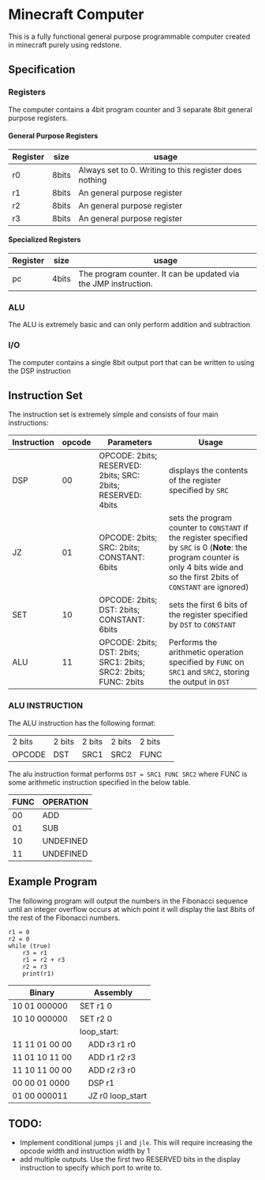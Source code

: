 # Minecraft Computer
This is a fully functional general purpose programmable computer created in minecraft purely using redstone.

## Specification

### Registers
The computer contains a 4bit program counter and 3 separate 8bit general purpose registers.

#### General Purpose Registers
| Register | size | usage |
| - | - | - |
| r0 | 8bits | Always set to 0. Writing to this register does nothing |
| r1 | 8bits | An general purpose register |
| r2 | 8bits | An general purpose register |
| r3 | 8bits | An general purpose register |

#### Specialized Registers
| Register | size | usage |
| - | - | - |
| pc | 4bits | The program counter. It can be updated via the JMP instruction. |

### ALU
The ALU is extremely basic and can only perform addition and subtraction

### I/O
The computer contains a single 8bit output port that can be written to using the DSP instruction

## Instruction Set
The instruction set is extremely simple and consists of four main instructions:

Instruction | opcode | Parameters | Usage
--- | --- | --- | ---
DSP | 00 | OPCODE: 2bits; RESERVED: 2bits; SRC: 2bits; RESERVED: 4bits | displays the contents of the register specified by `SRC`
JZ | 01 | OPCODE: 2bits; SRC: 2bits; CONSTANT: 6bits | sets the program counter to `CONSTANT` if the register specified by `SRC` is 0 (**Note**: the program counter is only 4 bits wide and so the first 2bits of `CONSTANT` are ignored) 
SET | 10 | OPCODE: 2bits; DST: 2bits; CONSTANT: 6bits | sets the first 6 bits of the register specified by `DST` to `CONSTANT`
ALU | 11 | OPCODE: 2bits; DST: 2bits; SRC1: 2bits; SRC2: 2bits; FUNC: 2bits | Performs the arithmetic operation specified by `FUNC` on `SRC1` and `SRC2`, storing the output in `DST`

### ALU INSTRUCTION

The ALU instruction has the following format:

| | | | | | |
|-|-|-|-|-|-|
| 2 bits | 2 bits | 2 bits | 2 bits | 2 bits |
| OPCODE | DST    | SRC1   | SRC2   | FUNC   |

The alu instruction format performs `DST = SRC1 FUNC SRC2` where FUNC is some arithmetic instruction specified in the below table.

| FUNC | OPERATION |
| - | - |
| 00 | ADD |
| 01 | SUB |
| 10 | UNDEFINED |
| 11 | UNDEFINED |

## Example Program
The following program will output the numbers in the Fibonacci sequence until an integer overflow occurs at which point it will display the last 8bits of the rest of the Fibonacci numbers.
```
r1 = 0
r2 = 0
while (true)
	r3 = r1
	r1 = r2 + r3
	r2 = r3
	print(r1)
```

| Binary | Assembly |
| - | - |
| 10 01 000000   | SET r1 0
| 10 10 000000   | SET r2 0
|                | loop_start:
| 11 11 01 00 00 | &nbsp;&nbsp;&nbsp;&nbsp;ADD r3 r1 r0
| 11 01 10 11 00 | &nbsp;&nbsp;&nbsp;&nbsp;ADD r1 r2 r3
| 11 10 11 00 00 | &nbsp;&nbsp;&nbsp;&nbsp;ADD r2 r3 r0
| 00 00 01 0000  | &nbsp;&nbsp;&nbsp;&nbsp;DSP r1
| 01 00 000011    | &nbsp;&nbsp;&nbsp;&nbsp;JZ r0 loop_start

## TODO:
* Implement conditional jumps `jl` and `jle`. This will require increasing the opcode width and instruction width by 1
* add multiple outputs. Use the first two RESERVED bits in the display instruction to specify which port to write to.

